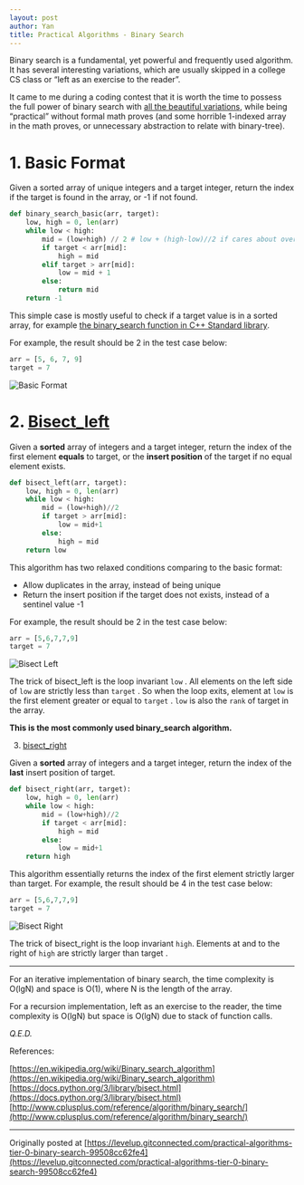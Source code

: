 ```yaml
---
layout: post
author: Yan
title: Practical Algorithms - Binary Search
---
```


Binary search is a fundamental, yet powerful and frequently used algorithm. It has several interesting variations, which are usually skipped in a college CS class or “left as an exercise to the reader”.

It came to me during a coding contest that it is worth the time to possess the full power of binary search with [all the beautiful variations](https://en.wikipedia.org/wiki/Binary_search), while being “practical” without formal math proves (and some horrible 1-indexed array in the math proves, or unnecessary abstraction to relate with binary-tree).


# 1. Basic Format

Given a sorted array of unique integers and a target integer, return the index if the target is found in the array, or -1 if not found.

```python
def binary_search_basic(arr, target):
    low, high = 0, len(arr)
    while low < high:
        mid = (low+high) // 2 # low + (high-low)//2 if cares about overflow
        if target < arr[mid]:
            high = mid
        elif target > arr[mid]:
            low = mid + 1
        else:
            return mid
    return -1
```


This simple case is mostly useful to check if a target value is in a sorted array, for example [the binary_search function in C++ Standard library](https://cplusplus.com/reference/algorithm/binary_search/).

For example, the result should be 2 in the test case below:

```python
arr = [5, 6, 7, 9]
target = 7
```

![Basic Format](https://miro.medium.com/v2/resize:fit:828/format:webp/1*2-CTbK95XtbbyWg_xUqfYQ.png)


# 2. [Bisect_left](https://docs.python.org/3/library/bisect.html)

Given a **sorted** array of integers and a target integer, return the index of the first element **equals** to target, or the **insert position** of the target if no equal element exists.

```python
def bisect_left(arr, target):
    low, high = 0, len(arr)
    while low < high:
        mid = (low+high)//2
        if target > arr[mid]:
            low = mid+1
        else:
            high = mid
    return low
```

This algorithm has two relaxed conditions comparing to the basic format:

* Allow duplicates in the array, instead of being unique
* Return the insert position if the target does not exists, instead of a sentinel value -1

For example, the result should be 2 in the test case below:

```python
arr = [5,6,7,7,9]
target = 7
```

![Bisect Left](https://miro.medium.com/v2/resize:fit:964/format:webp/1*FcGnpD8zqgv7Ek6qd7YzaQ.png)

The trick of bisect_left is the loop invariant `low` . All elements on the left side of `low` are strictly less than `target` . So when the loop exits, element at `low` is the first element greater or equal to `target` . `low` is also the `rank` of target in the array.

**This is the most commonly used binary_search algorithm.**

3. [bisect_right](https://docs.python.org/3/library/bisect.html)

Given a **sorted** array of integers and a target integer, return the index of the **last** insert position of target.

```python
def bisect_right(arr, target):
    low, high = 0, len(arr)
    while low < high:
        mid = (low+high)//2
        if target < arr[mid]:
            high = mid
        else:
            low = mid+1
    return high
```

This algorithm essentially returns the index of the first element strictly larger than target. For example, the result should be 4 in the test case below:
```python
arr = [5,6,7,7,9]
target = 7
```

![Bisect Right](https://miro.medium.com/v2/resize:fit:1008/format:webp/1*XQxV0HzgBkkZjrMDNxb-5w.png)

The trick of bisect_right is the loop invariant `high`. Elements at and to the right of `high` are strictly larger than target .

----

For an iterative implementation of binary search, the time complexity is O(lgN) and space is O(1), where N is the length of the array.

For a recursion implementation, left as an exercise to the reader, the time complexity is O(lgN) but space is O(lgN) due to stack of function calls.

_Q.E.D._

References:

[https://en.wikipedia.org/wiki/Binary_search_algorithm](https://en.wikipedia.org/wiki/Binary_search_algorithm)
[https://docs.python.org/3/library/bisect.html](https://docs.python.org/3/library/bisect.html)
[http://www.cplusplus.com/reference/algorithm/binary_search/](http://www.cplusplus.com/reference/algorithm/binary_search/)

----

Originally posted at [https://levelup.gitconnected.com/practical-algorithms-tier-0-binary-search-99508cc62fe4](https://levelup.gitconnected.com/practical-algorithms-tier-0-binary-search-99508cc62fe4)
